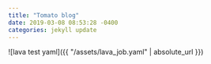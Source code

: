 ```yaml
---
title: "Tomato blog"
date: 2019-03-08 08:53:28 -0400
categories: jekyll update
---
```

![lava test yaml]({{ "/assets/lava_job.yaml" | absolute_url }})
